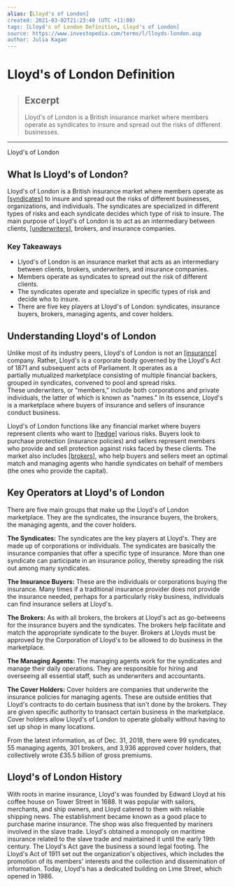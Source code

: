 ```yaml
---
alias: [Lloyd's of London]
created: 2021-03-02T21:23:49 (UTC +11:00)
tags: [Lloyd's of London Definition, Lloyd's of London]
source: https://www.investopedia.com/terms/l/lloyds-london.asp
author: Julia Kagan
---
```


# Lloyd's of London Definition

> ## Excerpt
> Lloyd's of London is a British insurance market where members operate as syndicates to insure and spread out the risks of different businesses.

---

Lloyd's of London
## What Is Lloyd's of London?

Lloyd's of London is a British insurance market where members operate as [[syndicates]](https://www.investopedia.com/terms/u/underwriter-syndicate.asp) to insure and spread out the risks of different businesses, organizations, and individuals. The syndicates are specialized in different types of risks and each syndicate decides which type of risk to insure. The main purpose of Lloyd's of London is to act as an intermediary between clients, [[underwriters]](https://www.investopedia.com/terms/i/insurance-underwriter.asp), brokers, and insurance companies. 

### Key Takeaways

-   Llyod's of London is an insurance market that acts as an intermediary between clients, brokers, underwriters, and insurance companies.
-   Members operate as syndicates to spread out the risk of different clients.
-   The syndicates operate and specialize in specific types of risk and decide who to insure.
-   There are five key players at Lloyd's of London: syndicates, insurance buyers, brokers, managing agents, and cover holders.

## Understanding Lloyd's of London

Unlike most of its industry peers, Lloyd's of London is not an [[insurance]](https://www.investopedia.com/terms/i/insurance.asp) company. Rather, Lloyd's is a corporate body governed by the Lloyd's Act of 1871 and subsequent acts of Parliament. It operates as a partially mutualized marketplace consisting of multiple financial backers, grouped in syndicates, convened to pool and spread risks. These underwriters, or "members," include both corporations and private individuals, the latter of which is known as "names." In its essence, Lloyd's is a marketplace where buyers of insurance and sellers of insurance conduct business.

Lloyd's of London functions like any financial market where buyers represent clients who want to [[hedge]](https://www.investopedia.com/terms/h/hedge.asp) various risks. Buyers look to purchase protection (insurance policies) and sellers represent members who provide and sell protection against risks faced by these clients. The market also includes [[brokers]](https://www.investopedia.com/terms/b/broker.asp), who help buyers and sellers meet an optimal match and managing agents who handle syndicates on behalf of members (the ones who provide the capital).

## Key Operators at Lloyd's of London

There are five main groups that make up the Lloyd's of London marketplace. They are the syndicates, the insurance buyers, the brokers, the managing agents, and the cover holders.

**The Syndicates:** The syndicates are the key players at Lloyd's. They are made up of corporations or individuals. The syndicates are basically the insurance companies that offer a specific type of insurance. More than one syndicate can participate in an insurance policy, thereby spreading the risk out among many syndicates.

**The Insurance Buyers:** These are the individuals or corporations buying the insurance. Many times if a traditional insurance provider does not provide the insurance needed, perhaps for a particularly risky business, individuals can find insurance sellers at Lloyd's.

**The Brokers:** As with all brokers, the brokers at Lloyd's act as go-betweens for the insurance buyers and the syndicates. The brokers help facilitate and match the appropriate syndicate to the buyer. Brokers at Lloyds must be approved by the Corporation of Lloyd's to be allowed to do business in the marketplace.

**The Managing Agents:** The managing agents work for the syndicates and manage their daily operations. They are responsible for hiring and overseeing all essential staff, such as underwriters and accountants.

**The Cover Holders:** Cover holders are companies that underwrite the insurance policies for managing agents. These are outside entities that Lloyd's contracts to do certain business that isn't done by the brokers. They are given specific authority to transact certain business in the marketplace. Cover holders allow Lloyd's of London to operate globally without having to set up shop in many locations.

From the latest information, as of Dec. 31, 2018, there were 99 syndicates, 55 managing agents, 301 brokers, and 3,936 approved cover holders, that collectively wrote £35.5 billion of gross premiums.

## Lloyd's of London History

With roots in marine insurance, Lloyd's was founded by Edward Lloyd at his coffee house on Tower Street in 1688. It was popular with sailors, merchants, and ship owners, and Lloyd catered to them with reliable shipping news. The establishment became known as a good place to purchase marine insurance. The shop was also frequented by mariners involved in the slave trade. Lloyd's obtained a monopoly on maritime insurance related to the slave trade and maintained it until the early 19th century. The Lloyd's Act gave the business a sound legal footing. The Lloyd's Act of 1911 set out the organization's objectives, which includes the promotion of its members' interests and the collection and dissemination of information. Today, Lloyd's has a dedicated building on Lime Street, which opened in 1986.

